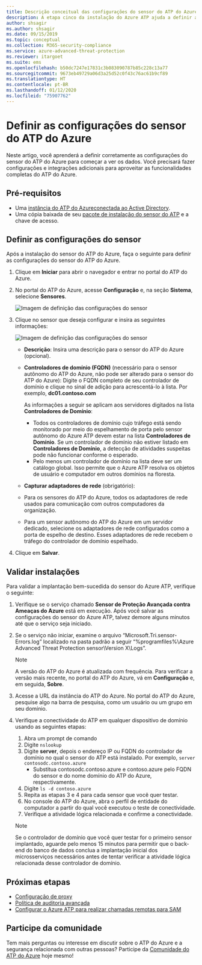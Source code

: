 ```yaml
---
title: Descrição conceitual das configurações do sensor do ATP do Azure | Microsoft Docs
description: A etapa cinco da instalação do Azure ATP ajuda a definir as configurações do sensor autônomo do Azure ATP.
author: shsagir
ms.author: shsagir
ms.date: 09/15/2019
ms.topic: conceptual
ms.collection: M365-security-compliance
ms.service: azure-advanced-threat-protection
ms.reviewer: itargoet
ms.suite: ems
ms.openlocfilehash: b50dc7247e17831c3b083090787b85c228c13a77
ms.sourcegitcommit: 9673eb49729a06d3a25d52c0f43c76ac61b9cf89
ms.translationtype: HT
ms.contentlocale: pt-BR
ms.lasthandoff: 01/12/2020
ms.locfileid: "75907762"
---
```

# <a name="configure-azure-atp-sensor-settings"></a>Definir as configurações do sensor do ATP do Azure

Neste artigo, você aprenderá a definir corretamente as configurações do sensor do ATP do Azure para começar a ver os dados. Você precisará fazer configurações e integrações adicionais para aproveitar as funcionalidades completas do ATP do Azure.  

## <a name="prerequisites"></a>Pré-requisitos

- Uma [instância do ATP do Azure](install-atp-step1.md)[conectada ao Active Directory](install-atp-step2.md).
- Uma cópia baixada de seu [pacote de instalação do sensor do ATP](install-atp-step3.md) e a chave de acesso.

## <a name="configure-sensor-settings"></a>Definir as configurações do sensor

Após a instalação do sensor do ATP do Azure, faça o seguinte para definir as configurações do sensor do ATP do Azure.

1. Clique em **Iniciar** para abrir o navegador e entrar no portal do ATP do Azure.

1.  No portal do ATP do Azure, acesse **Configuração** e, na seção **Sistema**, selecione **Sensores**.
   
    ![Imagem de definição das configurações do sensor](media/atp-sensor-config.png)


1. Clique no sensor que deseja configurar e insira as seguintes informações:

   ![Imagem de definição das configurações do sensor](media/atp-sensor-config-2.png)

   - **Descrição**: Insira uma descrição para o sensor do ATP do Azure (opcional).
   - **Controladores de domínio (FQDN)** (necessário para o sensor autônomo do ATP do Azure, não pode ser alterado para o sensor do ATP do Azure): Digite o FQDN completo de seu controlador de domínio e clique no sinal de adição para acrescentá-lo à lista. Por exemplo, **dc01.contoso.com**

     As informações a seguir se aplicam aos servidores digitados na lista **Controladores de Domínio**:
     - Todos os controladores de domínio cujo tráfego está sendo monitorado por meio do espelhamento de porta pelo sensor autônomo do Azure ATP devem estar na lista **Controladores de Domínio**. Se um controlador de domínio não estiver listado em **Controladores de Domínio**, a detecção de atividades suspeitas pode não funcionar conforme o esperado.
     - Pelo menos um controlador de domínio na lista deve ser um catálogo global. Isso permite que o Azure ATP resolva os objetos de usuário e computador em outros domínios na floresta.

   - **Capturar adaptadores de rede** (obrigatório):
   
    - Para os sensores do ATP do Azure, todos os adaptadores de rede usados para comunicação com outros computadores da organização.
    - Para um sensor autônomo do ATP do Azure em um servidor dedicado, selecione os adaptadores de rede configurados como a porta de espelho de destino. Esses adaptadores de rede recebem o tráfego do controlador de domínio espelhado.

 
1. Clique em **Salvar**.


## <a name="validate-installations"></a>Validar instalações
Para validar a implantação bem-sucedida do sensor do Azure ATP, verifique o seguinte:

1. Verifique se o serviço chamado **Sensor de Proteção Avançada contra Ameaças do Azure** está em execução. Após você salvar as configurações do sensor do Azure ATP, talvez demore alguns minutos até que o serviço seja iniciado.

1. Se o serviço não iniciar, examine o arquivo “Microsoft.Tri.sensor-Errors.log” localizado na pasta padrão a seguir “%programfiles%\Azure Advanced Threat Protection sensor\Version X\Logs”.
 
   >[!NOTE]
   > A versão do ATP do Azure é atualizada com frequência. Para verificar a versão mais recente, no portal do ATP do Azure, vá em **Configuração** e, em seguida, **Sobre**. 

1. Acesse a URL da instância do ATP do Azure. No portal do ATP do Azure, pesquise algo na barra de pesquisa, como um usuário ou um grupo em seu domínio.

1. Verifique a conectividade do ATP em qualquer dispositivo de domínio usando as seguintes etapas:
    1. Abra um prompt de comando
    1. Digite ```nslookup```
    1. Digite **server**, depois o endereço IP ou FQDN do controlador de domínio no qual o sensor do ATP está instalado. Por exemplo, ```server contosodc.contoso.azure```
        - Substitua contosodc.contoso.azure e contoso.azure pelo FQDN do sensor e do nome domínio do ATP do Azure, respectivamente.
    1. Digite ```ls -d contoso.azure```
    1. Repita as etapas 3 e 4 para cada sensor que você quer testar.  
    1. No console do ATP do Azure, abra o perfil de entidade do computador a partir do qual você executou o teste de conectividade. 
    1. Verifique a atividade lógica relacionada e confirme a conectividade. 

    > [!NOTE] 
    >Se o controlador de domínio que você quer testar for o primeiro sensor implantado, aguarde pelo menos 15 minutos para permitir que o back-end do banco de dados conclua a implantação inicial dos microsserviços necessários antes de tentar verificar a atividade lógica relacionada desse controlador de domínio.

## <a name="next-steps"></a>Próximas etapas

- [Configuração de proxy](configure-proxy.md)
- [Política de auditoria avançada](atp-advanced-audit-policy.md)
- [Configurar o Azure ATP para realizar chamadas remotas para SAM](install-atp-step8-samr.md)


## <a name="join-the-community"></a>Participe da comunidade

Tem mais perguntas ou interesse em discutir sobre o ATP do Azure e a segurança relacionada com outras pessoas? Participe da [Comunidade do ATP do Azure](https://aka.ms/azureatpcommunity) hoje mesmo!
